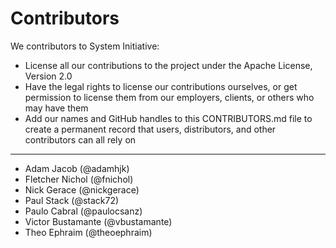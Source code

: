 # Contributors

We contributors to System Initiative:

* License all our contributions to the project under the Apache License, Version 2.0
* Have the legal rights to license our contributions ourselves, or get permission to license them from our employers, clients, or others who may have them
* Add our names and GitHub handles to this CONTRIBUTORS.md file to create a permanent record that users, distributors, and other contributors can all rely on

-----------
* Adam Jacob (@adamhjk)
* Fletcher Nichol (@fnichol)
* Nick Gerace (@nickgerace)
* Paul Stack (@stack72)
* Paulo Cabral (@paulocsanz)
* Victor Bustamante (@vbustamante)
* Theo Ephraim (@theoephraim)
